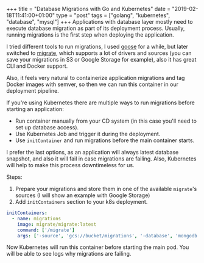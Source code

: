 +++
title = "Database Migrations with Go and Kubernetes"
date = "2019-02-18T11:41:00+01:00"
type = "post"
tags = ["golang", "kubernetes", "database", "mysql"]
+++
Applications with database layer mostly need to execute database migration as part of its deployment process. Usually, running migrations is the first step when deploying the application.

I tried different tools to run migrations, I used [goose](https://github.com/pressly/goose) for a while, but later switched to [migrate](https://github.com/golang-migrate/migrate), which supports a lot of drivers and sources (you can save your migrations in S3 or Google Storage for example), also it has great CLI and Docker support.

Also, it feels very natural to containerize application migrations and tag Docker images with semver, so then we can run this container in our deployment pipeline.

If you're using Kubernetes there are multiple ways to run migrations before starting an application:

- Run container manually from your CD system (in this case you'll need to set up database access).
- Use Kubernetes Job and trigger it during the deployment.
- Use `initContainer` and run migrations before the main container starts.

I prefer the last options, as an application will always latest database snapshot, and also it will fail in case migrations are failing. Also, Kubernetes will help to make this process downtimeless for us.

Steps:

1. Prepare your migrations and store them in one of the available `migrate`'s sources (I will show an example with Google Storage)
2. Add `initContainers` section to your k8s deployment.

```yaml
initContainers:
  - name: migrations
    image: migrate/migrate:latest
    command: ['/migrate']
    args: ['-source', 'gcs://bucket/migrations', '-database', 'mongodb://mongo-0.mongo.default.svc.cluster.local:27017/db', 'up']
```

Now Kubernetes will run this container before starting the main pod. You will be able to see logs why migrations are failing.
